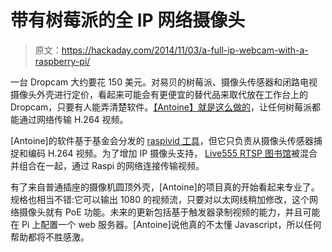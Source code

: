 # 带有树莓派的全 IP 网络摄像头

> 原文：<https://hackaday.com/2014/11/03/a-full-ip-webcam-with-a-raspberry-pi/>

一台 Dropcam 大约要花 150 美元。对易贝的树莓派、摄像头传感器和闭路电视摄像头外壳进行定价，看起来可能会有更便宜的替代品来取代放在工作台上的 Dropcam，只要有人能弄清楚软件。[【Antoine】就是这么做的](http://www.sonsoftone.com/?page_id=287)，让任何树莓派都能通过网络传输 H.264 视频。

[Antoine]的软件基于基金会分发的 [raspivid 工具](http://www.raspberrypi.org/documentation/usage/camera/raspicam/raspivid.md)，但它只负责从摄像头传感器捕捉和编码 H.264 视频。为了增加 IP 摄像头支持， [Live555 RTSP 图书馆](http://www.live555.com/liveMedia/)被混合并组合在一起，通过 Raspi 的网络连接传输视频。

有了来自普通插座的摄像机圆顶外壳，[Antoine]的项目真的开始看起来专业了。规格也相当不错:它可以输出 1080 的视频流，只要对以太网线稍加修改，这个网络摄像头就有 PoE 功能。未来的更新包括基于触发器录制视频的能力，并且可能在 Pi 上配置一个 web 服务器。[Antoine]说他真的不太懂 Javascript，所以任何帮助都将不胜感激。